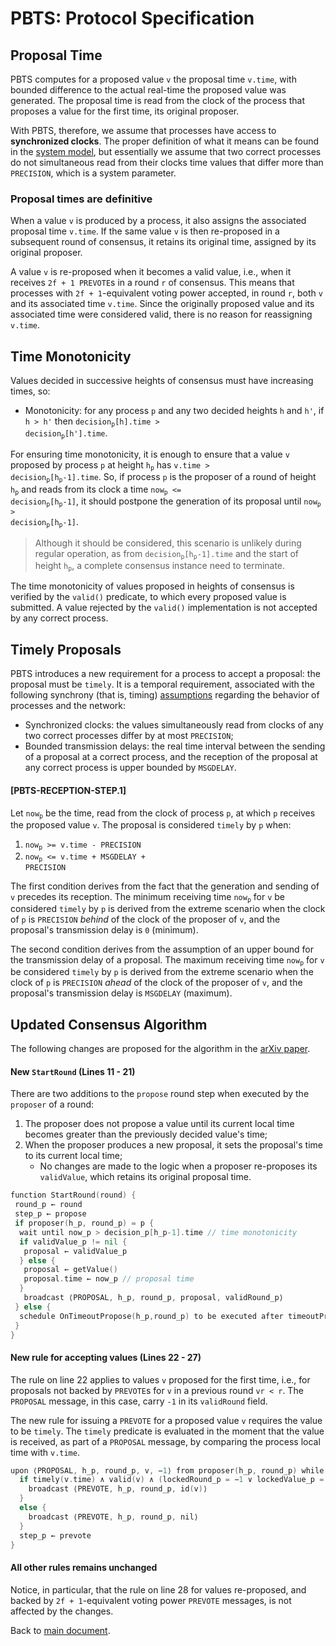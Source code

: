 # PBTS: Protocol Specification

## Proposal Time

PBTS computes for a proposed value `v` the proposal time `v.time`, with bounded difference to the actual real-time the proposed value was generated.
The proposal time is read from the clock of the process that proposes a value for the first time, its original proposer.

With PBTS, therefore, we assume that processes have access to **synchronized clocks**.
The proper definition of what it means can be found in the [system model][sysmodel],
but essentially we assume that two correct processes do not simultaneous read from their clocks
time values that differ more than `PRECISION`, which is a system parameter.

### Proposal times are definitive

When a value `v` is produced by a process, it also assigns the associated proposal time `v.time`.
If the same value `v` is then re-proposed in a subsequent round of consensus,
it retains its original time, assigned by its original proposer.

A value `v` is re-proposed when it becomes a valid value, i.e., when it receives `2f + 1 PREVOTE`s in a round `r` of consensus.
This means that processes with `2f + 1`-equivalent voting power accepted, in round `r`, both `v` and its associated time `v.time`.
Since the originally proposed value and its associated time were considered valid, there is no reason for reassigning `v.time`.

## Time Monotonicity

Values decided in successive heights of consensus must have increasing times, so:

- Monotonicity: for any process `p` and any two decided heights `h` and `h'`, if `h > h'` then <code>decision<sub>p</sub>[h].time > decision<sub>p</sub>[h'].time</code>.

For ensuring time monotonicity, it is enough to ensure that a value `v` proposed by process `p` at height <code>h<sub>p</sub></code> has <code>v.time > decision<sub>p</sub>[h<sub>p</sub>-1].time</code>.
So, if process `p` is the proposer of a round of height <code>h<sub>p</sub></code> and reads from its clock a time <code>now<sub>p</sub> <= decision<sub>p</sub>[h<sub>p</sub>-1]</code>,
it should postpone the generation of its proposal until <code>now<sub>p</sub> > decision<sub>p</sub>[h<sub>p</sub>-1]</code>.

> Although it should be considered, this scenario is unlikely during regular operation,
as from <code>decision<sub>p</sub>[h<sub>p</sub>-1].time</code> and the start of height <code>h<sub>p</sub></code>, a complete consensus instance need to terminate.

The time monotonicity of values proposed in heights of consensus is verified by the `valid()` predicate, to which every proposed value is submitted.
A value rejected by the `valid()` implementation is not accepted by any correct process.

## Timely Proposals

PBTS introduces a new requirement for a process to accept a proposal: the proposal must be `timely`.
It is a temporal requirement, associated with the following synchrony (that is, timing)
[assumptions][sysmodel] regarding the behavior of processes and the network:

- Synchronized clocks: the values simultaneously read from clocks of any two correct processes differ by at most `PRECISION`;
- Bounded transmission delays: the real time interval between the sending of a proposal at a correct process, and the reception of the proposal at any correct process is upper bounded by `MSGDELAY`.

#### **[PBTS-RECEPTION-STEP.1]**

Let <code>now<sub>p</sub></code> be the time, read from the clock of process `p`, at which `p` receives the proposed value `v`.
The proposal is considered `timely` by `p` when:

1. <code>now<sub>p</sub> >= v.time - PRECISION</code>
1. <code>now<sub>p</sub> <= v.time + MSGDELAY + PRECISION</code>

The first condition derives from the fact that the generation and sending of `v` precedes its reception.
The minimum receiving time <code>now<sub>p</sub></code> for `v` be considered `timely` by `p` is derived from the extreme scenario when
the clock of `p` is `PRECISION` *behind* of the clock of the proposer of `v`, and the proposal's transmission delay is `0` (minimum).

The second condition derives from the assumption of an upper bound for the transmission delay of a proposal.
The maximum receiving time <code>now<sub>p</sub></code> for `v` be considered `timely` by `p` is derived from the extreme scenario when
the clock of `p` is `PRECISION` *ahead* of the clock of the proposer of `v`, and the proposal's transmission delay is `MSGDELAY` (maximum).

## Updated Consensus Algorithm

The following changes are proposed for the algorithm in the [arXiv paper][arXiv].

#### New `StartRound` (Lines 11 - 21)

There are two additions to the `propose` round step when executed by the `proposer` of a round:

1. The proposer does not propose a value until its current local time becomes greater than the previously decided value's time;
1. When the proposer produces a new proposal, it sets the proposal's time to its current local time;
   - No changes are made to the logic when a proposer re-proposes its `validValue`, which retains its original proposal time.

```go
function StartRound(round) {
 round_p ← round
 step_p ← propose
 if proposer(h_p, round_p) = p {
  wait until now_p > decision_p[h_p-1].time // time monotonicity
  if validValue_p != nil {
   proposal ← validValue_p
  } else {
   proposal ← getValue()
   proposal.time ← now_p // proposal time
  }
   broadcast ⟨PROPOSAL, h_p, round_p, proposal, validRound_p⟩
 } else {
  schedule OnTimeoutPropose(h_p,round_p) to be executed after timeoutPropose(round_p)
 }
}
```

#### New rule for accepting values (Lines 22 - 27)

The rule on line 22 applies to values `v` proposed for the first time, i.e., for proposals not backed by `PREVOTE`s for `v` in a previous round `vr < r`.
The `PROPOSAL` message, in this case, carry `-1` in its `validRound` field.

The new rule for issuing a `PREVOTE` for a proposed value `v` requires the value to be `timely`.
The `timely` predicate is evaluated in the moment that the value is received,
as part of a `PROPOSAL` message, by comparing the process local time with `v.time`.

```go
upon ⟨PROPOSAL, h_p, round_p, v, −1⟩ from proposer(h_p, round_p) while step_p = propose do {
  if timely(v.time) ∧ valid(v) ∧ (lockedRound_p = −1 ∨ lockedValue_p = v) {
    broadcast ⟨PREVOTE, h_p, round_p, id(v)⟩ 
  }
  else {
    broadcast ⟨PREVOTE, h_p, round_p, nil⟩ 
  }
  step_p ← prevote
}
```

#### All other rules remains unchanged

Notice, in particular, that the rule on line 28 for values re-proposed, and backed by `2f + 1`-equivalent voting power `PREVOTE` messages, is not affected by the changes.

Back to [main document][main].

[main]: ./README.md

[sysmodel]: ./pbts-sysmodel_002_draft.md

[bfttime]: https://github.com/tendermint/tendermint/blob/master/spec/consensus/bft-time.md
[arXiv]: https://arxiv.org/pdf/1807.04938.pdf
